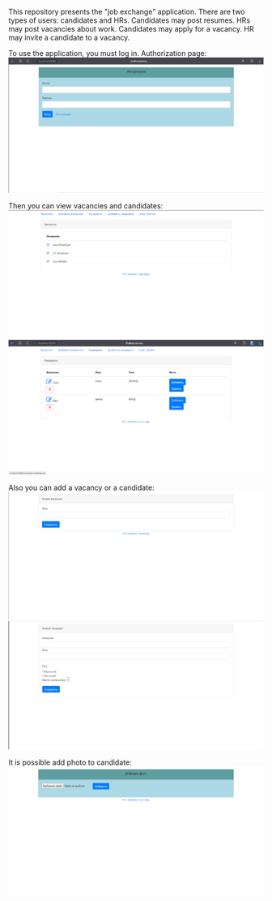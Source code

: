 This repository presents the "job exchange" application. There are two types of users: candidates and HRs. Candidates
may post resumes. HRs may post vacancies about work. Candidates may apply for a vacancy. HR may invite a candidate to a
vacancy.

To use the application, you must log in. Authorization page:
![ScreenShot](images/1Autorization.png)

Then you can view vacancies and candidates:
![ScreenShot](images/2Posts.png)
![ScreenShot](images/3Candidates.png)

Also you can add a vacancy or a candidate:
![ScreenShot](images/4AddNewPost.png)
![ScreenShot](images/5AddNewCandidate.png)

It is possible add photo to candidate:
![ScreenShot](images/6AddPhoto.png)